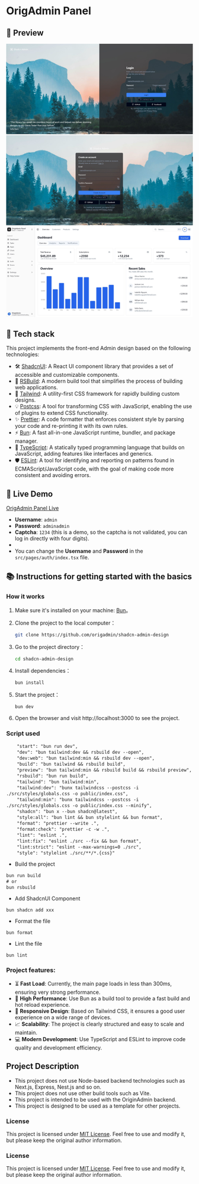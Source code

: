 # OrigAdmin Panel

## 🌟 Preview

![signin](resources/signin.jpg)
![signup](resources/signup.jpg)
![dashboard](resources/dashboard.jpg)

## 🔧 Tech stack

This project implements the front-end Admin design based on the following technologies:

- 🛠️ [ShadcnUI](https://ui.shadcn.com/): A React UI component library that provides a set of accessible and customizable components.
- 🚀 [RSBuild](https://rsbuild.js.org/): A modern build tool that simplifies the process of building web applications.
- 🎨 [Tailwind](https://tailwindcss.com/): A utility-first CSS framework for rapidly building custom designs.
- 💡 [Postcss](https://postcss.org/): A tool for transforming CSS with JavaScript, enabling the use of plugins to extend CSS functionality.
- ✨ [Prettier](https://prettier.io/): A code formatter that enforces consistent style by parsing your code and re-printing it with its own rules.
- ⚡ [Bun](https://bun.sh/): A fast all-in-one JavaScript runtime, bundler, and package manager.
- 📜 [TypeScript](https://www.typescriptlang.org/): A statically typed programming language that builds on JavaScript, adding features like interfaces and generics.
- 🛡️ [ESLint](https://eslint.org/): A tool for identifying and reporting on patterns found in ECMAScript/JavaScript code, with the goal of making code more consistent and avoiding errors.

## 🚀 Live Demo

[OrigAdmin Panel Live](https://shadcn-admin-design.vercel.app)

- **Username**: `admin`
- **Password**: `adminadmin`
- **Captcha**: `1234` (this is a demo, so the captcha is not validated, you can log in directly with four digits).
-
- You can change the **Username** and **Password** in the `src/pages/auth/index.tsx` file.

## 📚 Instructions for getting started with the basics

### How it works

1. Make sure it's installed on your machine: [Bun](https://bun.sh/)。
2. Clone the project to the local computer：

   ```bash
   git clone https://github.com/origadmin/shadcn-admin-design
   ```
3. Go to the project directory：
   ```bash
   cd shadcn-admin-design
   ```
4. Install dependencies：
   ```bash
   bun install
   ```
5. Start the project：
   ```bash
   bun dev
   ```
6. Open the browser and visit http://localhost:3000 to see the project.

### Script used

```
    "start": "bun run dev",
    "dev": "bun tailwind:dev && rsbuild dev --open",
    "dev:web": "bun tailwind:min && rsbuild dev --open",
    "build": "bun tailwind && rsbuild build",
    "preview": "bun tailwind:min && rsbuild build && rsbuild preview",
    "rsbuild": "bun run build",
    "tailwind": "bun tailwind:min",
    "tailwind:dev": "bunx tailwindcss --postcss -i ./src/styles/globals.css -o public/index.css",
    "tailwind:min": "bunx tailwindcss --postcss -i ./src/styles/globals.css -o public/index.css --minify",
    "shadcn": "bun x --bun shadcn@latest",
    "style:all": "bun lint && bun stylelint && bun format",
    "format": "prettier --write .",
    "format:check": "prettier -c -w .",
    "lint": "eslint .",
    "lint:fix": "eslint ./src --fix && bun format",
    "lint:strict": "eslint --max-warnings=0 ./src",
    "style": "stylelint ./src/**/*.{css}"
```

- Build the project

```
bun run build
# or
bun rsbuild
```

- Add ShadcnUI Component

```
bun shadcn add xxx
```

- Format the file

```
bun format
```

- Lint the file

```
bun lint
```

### Project features:

- ⏳ **Fast Load**: Currently, the main page loads in less than 300ms, ensuring very strong performance.
- 🚀 **High Performance**: Use Bun as a build tool to provide a fast build and hot reload experience.
- 📱 **Responsive Design**: Based on Tailwind CSS, it ensures a good user experience on a wide range of devices.
- 📈 **Scalability**: The project is clearly structured and easy to scale and maintain.
- 💻 **Modern Development**: Use TypeScript and ESLint to improve code quality and development efficiency.

## Project Description

- This project does not use Node-based backend technologies such as Next.js, Express, Nest.js and so on.
- This project does not use other build tools such as Vite.
- This project is intended to be used with the OriginAdmin backend.
- This project is designed to be used as a template for other projects.

### License

This project is licensed under [MIT License](https://opensource.org/licenses/MIT). Feel free to use and modify it, but please keep the original author information.


### License

This project is licensed under [MIT License](https://opensource.org/licenses/MIT). Feel free to use and modify it, but
please
keep the original author information.
